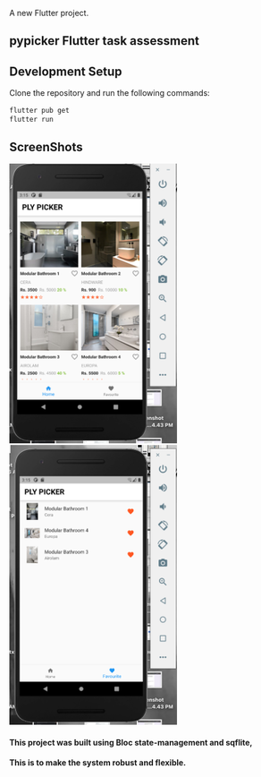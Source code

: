 A new Flutter project.

## pypicker Flutter task assessment



## Development Setup

Clone the repository and run the following commands:

```
flutter pub get
flutter run
```


## ScreenShots

<img src="assets/Screenshot 2022-04-10 at 3.15.23 PM.png" height="500em" /> &nbsp; <img src="assets/Screenshot 2022-04-10 at 3.15.47 PM.png" height="500em" />


#### This project was built using Bloc state-management and sqflite, 
#### This is to make the system robust and flexible.